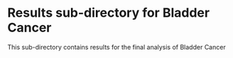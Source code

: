 # Results sub-directory for Bladder Cancer
This sub-directory contains results for the final analysis of Bladder Cancer

